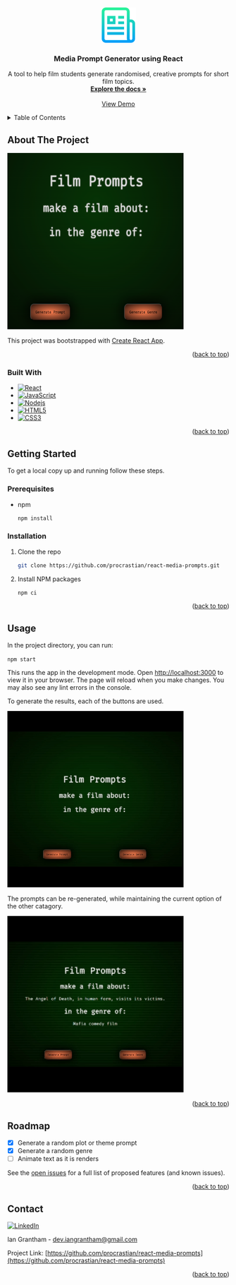 <a name="readme-top"></a>

<!-- PROJECT LOGO -->
<br />
<div align="center">
  <a href="https://github.com/procrastian/react-media-prompts">
    <img src="assets/logo.png" alt="Logo" width="80" height="80">
  </a>
<h3 align="center">Media Prompt Generator using React</h3>
  <p align="center">
    A tool to help film students generate randomised, creative prompts for short film topics.
    <br />
    <a href="https://github.com/procrastian/react-media-prompts"><strong>Explore the docs »</strong></a>
    <br />
    <br />
    <a href="https://procrastian.github.io/react-media-prompts/">View Demo</a>
  </p>
</div>

<!-- TABLE OF CONTENTS -->
<details>
  <summary>Table of Contents</summary>
  <ol>
    <li>
      <a href="#about-the-project">About The Project</a>
      <ul>
        <li><a href="#built-with">Built With</a></li>
      </ul>
    </li>
    <li>
      <a href="#getting-started">Getting Started</a>
      <ul>
        <li><a href="#prerequisites">Prerequisites</a></li>
        <li><a href="#installation">Installation</a></li>
      </ul>
    </li>
    <li><a href="#usage">Usage</a></li>
    <li><a href="#roadmap">Roadmap</a></li>
    <li><a href="#contact">Contact</a></li>
  </ol>
</details>

<!-- ABOUT THE PROJECT -->

## About The Project

<a href="https://procrastian.github.io/react-media-prompts/">
  <img src="images/home_screenshot.png" alt="home page screenshot" width="400" height="400">
</a>

This project was bootstrapped with [Create React App](https://github.com/facebook/create-react-app).

<p align="right">(<a href="#readme-top">back to top</a>)</p>

### Built With

- [![React][React.js]][React-url]
- [![JavaScript][JavaScript.js]][JavaScript-url]
- [![Nodejs][Nodejs.js]][Nodejs-url]
- [![HTML5][HTML5.js]][HTML5-url]
- [![CSS3][CSS3.js]][CSS3-url]

<p align="right">(<a href="#readme-top">back to top</a>)</p>

<!-- GETTING STARTED -->

## Getting Started

To get a local copy up and running follow these steps.

### Prerequisites

- npm

  ```sh
  npm install
  ```

### Installation

1. Clone the repo

   ```sh
   git clone https://github.com/procrastian/react-media-prompts.git
   ```

2. Install NPM packages

   ```sh
   npm ci
   ```

<p align="right">(<a href="#readme-top">back to top</a>)</p>

<!-- USAGE EXAMPLES -->

## Usage

In the project directory, you can run:

`npm start`

This runs the app in the development mode.
Open [http://localhost:3000](http://localhost:3000) to view it in your browser.
The page will reload when you make changes.
You may also see any lint errors in the console.

To generate the results, each of the buttons are used.

<img src="images/media_prompts_example_01.gif" alt="generating prompts" width="400" height="400">

The prompts can be re-generated, while maintaining the current option of the other catagory.

<img src="images/media_prompts_example_02.gif" alt="changing prompts" width="400" height="400">

<p align="right">(<a href="#readme-top">back to top</a>)</p>

<!-- ROADMAP -->

## Roadmap

- [x] Generate a random plot or theme prompt
- [x] Generate a random genre
- [ ] Animate text as it is renders

See the [open issues](https://github.com/procrastian/react-media-prompts/issues) for a full list of proposed features (and known issues).

<p align="right">(<a href="#readme-top">back to top</a>)</p>

<!-- CONTACT -->

## Contact

[![LinkedIn][linkedin-shield]][linkedin-url]

Ian Grantham - dev.iangrantham@gmail.com

Project Link: [https://github.com/procrastian/react-media-prompts](https://github.com/procrastian/react-media-prompts)

<p align="right">(<a href="#readme-top">back to top</a>)</p>

<!-- MARKDOWN LINKS & IMAGES -->

[linkedin-shield]: https://img.shields.io/badge/-LinkedIn-black.svg?style=for-the-badge&logo=linkedin&colorB=0A66C2
[linkedin-url]: https://linkedin.com/in/dev-ian-grantham
[React.js]: https://img.shields.io/badge/React-20232A?style=for-the-badge&logo=react&logoColor=61DAFB
[React-url]: https://reactjs.org/
[JavaScript.js]: https://img.shields.io/badge/JavaScript-20232A?style=for-the-badge&logo=javascript
[JavaScript-url]: https://www.javascript.com/
[HTML5.js]: https://img.shields.io/badge/HTML5-20232A?style=for-the-badge&logo=html5&logoColor=E34F26
[HTML5-url]: https://html.com/
[CSS3.js]: https://img.shields.io/badge/CSS3-20232A?style=for-the-badge&logo=css3&logoColor=1572B6
[CSS3-url]: https://developer.mozilla.org/en-US/docs/Web/CSS
[Nodejs.js]: https://img.shields.io/badge/node.js-20232A?style=for-the-badge&logo=nodedotjs&logoColor=339933
[Nodejs-url]: https://nodejs.org/en
